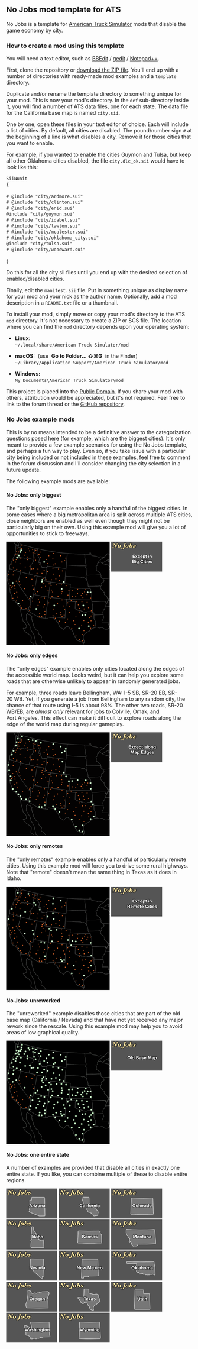 ## No Jobs mod template for ATS

No Jobs is a template for
[American Truck Simulator](https://americantrucksimulator.com/)
mods that disable the game economy by city.


### How to create a mod using this template

You will need a text editor, such as
[BBEdit](https://www.barebones.com/products/bbedit/) /
[gedit](https://gedit-technology.github.io/apps/gedit/) /
[Notepad++](https://notepad-plus-plus.org/).

First, clone the repository or
[download the ZIP file](https://github.com/nautofon/No_Jobs/archive/refs/heads/main.zip).
You'll end up with a number of directories with ready-made mod examples
and a `template` directory.

Duplicate and/or rename the template directory to something unique for your
mod. This is now your mod's directory. In the `def` sub-directory inside it,
you will find a number of ATS data files, one for each state. The data file
for the California base map is named `city.sii`.

One by one, open these files in your text editor of choice. Each will include
a list of cities. By default, all cities are disabled. The pound/number sign
`#` at the beginning of a line is what disables a city. Remove it for those
cities that you want to enable.

For example, if you wanted to enable the cities Guymon and Tulsa, but keep
all other Oklahoma cities disabled, the file `city.dlc_ok.sii` would have to
look like this:

	SiiNunit
	{
	
	# @include "city/ardmore.sui"
	# @include "city/clinton.sui"
	# @include "city/enid.sui"
	@include "city/guymon.sui"
	# @include "city/idabel.sui"
	# @include "city/lawton.sui"
	# @include "city/mcalester.sui"
	# @include "city/oklahoma_city.sui"
	@include "city/tulsa.sui"
	# @include "city/woodward.sui"
	
	}

Do this for all the city sii files until you end up with the desired
selection of enabled/disabled cities.

Finally, edit the `manifest.sii` file. Put in something unique as display
name for your mod and your nick as the author name. Optionally, add a mod
description in a `README.txt` file or a thumbnail.

To install your mod, simply move or copy your mod's directory to the
ATS `mod` directory. It's not necessary to create a ZIP or SCS file.
The location where you can find the `mod` directory depends upon your
operating system:

*	**Linux:**  
	`~/.local/share/American Truck Simulator/mod`

*	**macOS:**  (use  **Go to Folder... ⇧⌘G**  in the Finder)  
	`~/Library/Application Support/American Truck Simulator/mod`

*	**Windows:**  
	`My Documents\American Truck Simulator\mod`

This project is placed into the [Public Domain](LICENSE).
If you share your mod with others, attribution would be appreciated,
but it's not required. Feel free to link to
the forum thread or
the [GitHub repository](https://github.com/nautofon/No_Jobs).


### No Jobs example mods

This is by no means intended to be a definitive answer to the categorization
questions posed here (for example, which are the biggest cities). It's only
meant to provide a few example scenarios for using the No Jobs template,
and perhaps a fun way to play. Even so, if you take issue with a particular
city being included or not included in these examples, feel free to comment
in the forum discussion
and I'll consider changing the city selection in a future update.

The following example mods are available:


#### No Jobs: only biggest

The "only biggest" example enables only a handful of the biggest cities.
In some cases where a big metropolitan area is split across multiple ATS
cities, close neighbors are enabled as well even though they might not
be particularly big on their own. Using this example mod will give you
a lot of opportunities to stick to freeways.

<div>
<a href="https://github.com/nautofon/No_Jobs/blob/main/screenshots/only_biggest.png"><img src="https://raw.githubusercontent.com/nautofon/No_Jobs/main/screenshots/only_biggest.png" width="280" height="280" align="top" alt="Overview map" /></a>
<a href="https://github.com/nautofon/No_Jobs/tree/main/No_Jobs_only_biggest"><img src="https://raw.githubusercontent.com/nautofon/No_Jobs/main/No_Jobs_only_biggest/only_biggest.jpg" width="138" height="81" align="top" alt="only biggest" /></a>
</div>


#### No Jobs: only edges

The "only edges" example enables only cities located along the edges of
the accessible world map. Looks weird, but it can help you explore some
roads that are otherwise unlikely to appear in randomly generated jobs.

For example, three roads leave Bellingham, WA: I-5 SB, SR-20 EB, SR-20 WB.
Yet, if you generate a job from Bellingham to any random city, the chance
of that route using I-5 is about 98%. The other two roads, SR-20 WB/EB,
are *almost only* relevant for jobs to Colville, Omak, and Port Angeles.
This effect can make it difficult to explore roads along the edge of the
world map during regular gameplay.

<div>
<a href="https://github.com/nautofon/No_Jobs/blob/main/screenshots/only_edges.png"><img src="https://raw.githubusercontent.com/nautofon/No_Jobs/main/screenshots/only_edges.png" width="280" height="280" align="top" alt="Overview map" /></a>
<a href="https://github.com/nautofon/No_Jobs/tree/main/No_Jobs_only_edges"><img src="https://raw.githubusercontent.com/nautofon/No_Jobs/main/No_Jobs_only_edges/only_edges.jpg" width="138" height="81" align="top" alt="only edges" /></a>
</div>


#### No Jobs: only remotes

The "only remotes" example enables only a handful of particularly
remote cities. Using this example mod will force you to drive some
rural highways. Note that "remote" doesn't mean the same thing
in Texas as it does in Idaho.

<div>
<a href="https://github.com/nautofon/No_Jobs/blob/main/screenshots/only_remotes.png"><img src="https://raw.githubusercontent.com/nautofon/No_Jobs/main/screenshots/only_remotes.png" width="280" height="280" align="top" alt="Overview map" /></a>
<a href="https://github.com/nautofon/No_Jobs/tree/main/No_Jobs_only_remotes"><img src="https://raw.githubusercontent.com/nautofon/No_Jobs/main/No_Jobs_only_remotes/only_remotes.jpg" width="138" height="81" align="top" alt="only remotes" /></a>
</div>


#### No Jobs: unreworked

The "unreworked" example disables those cities that are part of the
old base map (California / Nevada) and that have not yet received any
major rework since the rescale. Using this example mod may help you
to avoid areas of low graphical quality.

<div>
<a href="https://github.com/nautofon/No_Jobs/blob/main/screenshots/unreworked.png"><img src="https://raw.githubusercontent.com/nautofon/No_Jobs/main/screenshots/unreworked.png" width="280" height="280" align="top" alt="Overview map" /></a>
<a href="https://github.com/nautofon/No_Jobs/tree/main/No_Jobs_unreworked"><img src="https://raw.githubusercontent.com/nautofon/No_Jobs/main/No_Jobs_unreworked/unreworked.jpg" width="138" height="81" align="top" alt="unreworked" /></a>
</div>


#### No Jobs: one entire state

A number of examples are provided that disable all cities in exactly one
entire state. If you like, you can combine multiple of these to disable
entire regions.

<div>
<a href="https://github.com/nautofon/No_Jobs/tree/main/No_Jobs_AZ"><img src="https://raw.githubusercontent.com/nautofon/No_Jobs/main/No_Jobs_AZ/AZ.jpg" width="138" height="81" alt="Arizona" /></a>
<a href="https://github.com/nautofon/No_Jobs/tree/main/No_Jobs_CA"><img src="https://raw.githubusercontent.com/nautofon/No_Jobs/main/No_Jobs_CA/CA.jpg" width="138" height="81" alt="California" /></a>
<a href="https://github.com/nautofon/No_Jobs/tree/main/No_Jobs_CO"><img src="https://raw.githubusercontent.com/nautofon/No_Jobs/main/No_Jobs_CO/CO.jpg" width="138" height="81" alt="Colorado" /></a>
<a href="https://github.com/nautofon/No_Jobs/tree/main/No_Jobs_ID"><img src="https://raw.githubusercontent.com/nautofon/No_Jobs/main/No_Jobs_ID/ID.jpg" width="138" height="81" alt="Idaho" /></a>
<a href="https://github.com/nautofon/No_Jobs/tree/main/No_Jobs_KS"><img src="https://raw.githubusercontent.com/nautofon/No_Jobs/main/No_Jobs_KS/KS.jpg" width="138" height="81" alt="Kansas" /></a>
<a href="https://github.com/nautofon/No_Jobs/tree/main/No_Jobs_MT"><img src="https://raw.githubusercontent.com/nautofon/No_Jobs/main/No_Jobs_MT/MT.jpg" width="138" height="81" alt="Montana" /></a>
<a href="https://github.com/nautofon/No_Jobs/tree/main/No_Jobs_NV"><img src="https://raw.githubusercontent.com/nautofon/No_Jobs/main/No_Jobs_NV/NV.jpg" width="138" height="81" alt="Nevada" /></a>
<a href="https://github.com/nautofon/No_Jobs/tree/main/No_Jobs_NM"><img src="https://raw.githubusercontent.com/nautofon/No_Jobs/main/No_Jobs_NM/NM.jpg" width="138" height="81" alt="New Mexico" /></a>
<a href="https://github.com/nautofon/No_Jobs/tree/main/No_Jobs_OK"><img src="https://raw.githubusercontent.com/nautofon/No_Jobs/main/No_Jobs_OK/OK.jpg" width="138" height="81" alt="Oklahoma" /></a>
<a href="https://github.com/nautofon/No_Jobs/tree/main/No_Jobs_OR"><img src="https://raw.githubusercontent.com/nautofon/No_Jobs/main/No_Jobs_OR/OR.jpg" width="138" height="81" alt="Oregon" /></a>
<a href="https://github.com/nautofon/No_Jobs/tree/main/No_Jobs_TX"><img src="https://raw.githubusercontent.com/nautofon/No_Jobs/main/No_Jobs_TX/TX.jpg" width="138" height="81" alt="Texas" /></a>
<a href="https://github.com/nautofon/No_Jobs/tree/main/No_Jobs_UT"><img src="https://raw.githubusercontent.com/nautofon/No_Jobs/main/No_Jobs_UT/UT.jpg" width="138" height="81" alt="Utah" /></a>
<a href="https://github.com/nautofon/No_Jobs/tree/main/No_Jobs_WA"><img src="https://raw.githubusercontent.com/nautofon/No_Jobs/main/No_Jobs_WA/WA.jpg" width="138" height="81" alt="Washington" /></a>
<a href="https://github.com/nautofon/No_Jobs/tree/main/No_Jobs_WY"><img src="https://raw.githubusercontent.com/nautofon/No_Jobs/main/No_Jobs_WY/WY.jpg" width="138" height="81" alt="Wyoming" /></a>
</div>
